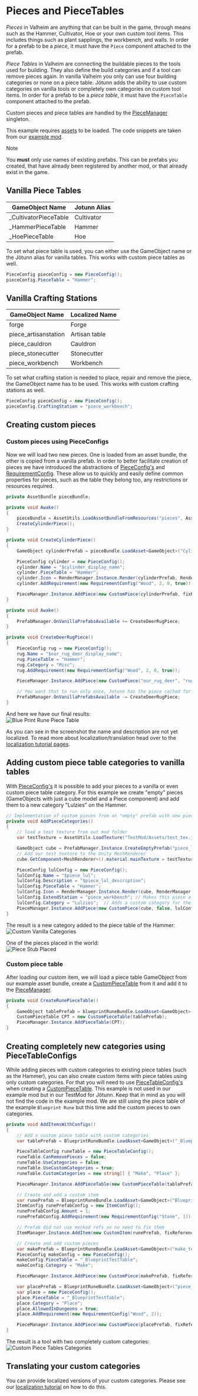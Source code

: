 ﻿# Pieces and PieceTables

_Pieces_ in Valheim are anything that can be built in the game, through means such as the Hammer, Cultivator, Hoe or your own custom tool items.
This includes things such as plant sapplings, the workbench, and walls.
In order for a prefab to be a _piece_, it must have the `Piece` component attached to the prefab.

_Piece Tables_ in Valheim are connecting the buildable pieces to the tools used for building.
They also define the build categories and if a tool can remove pieces again.
In vanilla Valheim you only can use four building categories or none on a piece table.
Jötunn adds the ability to use custom categories on vanilla tools or completely own categories on custom tool items.
In order for a prefab to be a _piece table_, it must have the `PieceTable` component attached to the prefab.

Custom pieces and piece tables are handled by the [PieceManager](xref:Jotunn.Managers.PieceManager) singleton.

This example requires [assets](asset-loading.md) to be loaded.
The code snippets are taken from our [example mod](https://github.com/Valheim-Modding/JotunnModExample).

> [!NOTE]
> You **must** only use names of existing prefabs.
> This can be prefabs you created, that have already been registered by another mod, or that already exist in the game.

## Vanilla Piece Tables
| GameObject Name       | Jotunn Alias |
|-----------------------|--------------|
| _CultivatorPieceTable | Cultivator   |
| _HammerPieceTable     | Hammer       |
| _HoePieceTable        | Hoe          |

To set what piece table is used, you can either use the GameObject name or the Jötunn alias for vanilla tables.
This works with custom piece tables as well.
```cs
PieceConfig pieceConfig = new PieceConfig();
pieceConfig.PieceTable = "Hammer";
```

## Vanilla Crafting Stations

| GameObject Name      | Localized Name |
|----------------------|----------------|
| forge                | Forge          |
| piece_artisanstation | Artisan table  |
| piece_cauldron       | Cauldron       |
| piece_stonecutter    | Stonecutter    |
| piece_workbench      | Workbench      |

To set what crafting station is needed to place, repair and remove the piece, the GameObject name has to be used.
This works with custom crafting stations as well.
```cs
PieceConfig pieceConfig = new PieceConfig();
pieceConfig.CraftingStation = "piece_workbench";
```

## Creating custom pieces

### Custom pieces using PieceConfigs

Now we will load two new pieces. One is loaded from an asset bundle, the other is copied from a vanilla prefab.
In order to better facilitate creation of pieces we have introduced the abstractions of [PieceConfig's](xref:Jotunn.Configs.PieceConfig) and [RequirementConfig](xref:Jotunn.Configs.RequirementConfig).
These allow us to quickly and easily define common properties for pieces, such as the table they belong too, any restrictions or resources required.

```cs
private AssetBundle pieceBundle;

private void Awake()
{
    pieceBundle = AssetUtils.LoadAssetBundleFromResources("pieces", Assembly.GetExecutingAssembly());
    CreateCylinderPiece();
}

private void CreateCylinderPiece()
{
    GameObject cylinderPrefab = pieceBundle.LoadAsset<GameObject>("Cylinder");

    PieceConfig cylinder = new PieceConfig();
    cylinder.Name = "$cylinder_display_name";
    cylinder.PieceTable = "Hammer";
    cylinder.Icon = RenderManager.Instance.Render(cylinderPrefab, RenderManager.IsometricRotation);
    cylinder.AddRequirement(new RequirementConfig("Wood", 2, 0, true));

    PieceManager.Instance.AddPiece(new CustomPiece(cylinderPrefab, fixReference: false, cylinder));
}
```

```cs
private void Awake()
{
    PrefabManager.OnVanillaPrefabsAvailable += CreateDeerRugPiece;
}

private void CreateDeerRugPiece()
{
    PieceConfig rug = new PieceConfig();
    rug.Name = "$our_rug_deer_display_name";
    rug.PieceTable = "Hammer";
    rug.Category = "Misc";
    rug.AddRequirement(new RequirementConfig("Wood", 2, 0, true));

    PieceManager.Instance.AddPiece(new CustomPiece("our_rug_deer", "rug_deer", rug));

    // You want that to run only once, Jotunn has the piece cached for the game session
    PrefabManager.OnVanillaPrefabsAvailable -= CreateDeerRugPiece;
}
```

And here we have our final results:<br />
![Blue Print Rune Piece Table](../images/data/customPieces.png)

As you can see in the screenshot the name and description are not yet localized.
To read more about localization/translation head over to the [localization tutorial pages](localization.md).

## Adding custom piece table categories to vanilla tables

With [PieceConfig's](xref:Jotunn.Configs.PieceConfig) it is possible to add your pieces to a vanilla or even custom piece table category.
For this example we create "empty" pieces (GameObjects with just a cube model and a Piece component) and add them to a new category "Lulzies" on the Hammer.

```cs
// Implementation of custom pieces from an "empty" prefab with new piece categories
private void AddPieceCategories()
{
    // load a test texture from out mod folder
    var testTexture = AssetUtils.LoadTexture("TestMod/Assets/test_tex.jpg");

    GameObject cube = PrefabManager.Instance.CreateEmptyPrefab("piece_lul");
    // Add our test texture to the Unity MeshRenderer
    cube.GetComponent<MeshRenderer>().material.mainTexture = testTexture;

    PieceConfig lulConfig = new PieceConfig();
    lulConfig.Name = "$piece_lul";
    lulConfig.Description = "$piece_lul_description";
    lulConfig.PieceTable = "Hammer";
    lulConfig.Icon = RenderManager.Instance.Render(cube, RenderManager.IsometricRotation); // render a new icon at runtime
    lulConfig.ExtendStation = "piece_workbench"; // Makes this piece a station extension
    lulConfig.Category = "Lulzies";  // Adds a custom category for the Hammer
    PieceManager.Instance.AddPiece(new CustomPiece(cube, false, lulConfig));
}
```

The result is a new category added to the piece table of the Hammer:<br />
![Custom Vanilla Categories](../images/data/customVanillaCategories.png)

One of the pieces placed in the world:<br />
![Piece Stub Placed](../images/data/pieceStubPlaced.png)

### Custom piece table

After loading our custom item, we will load a piece table GameObject from our example asset bundle, create a [CustomPieceTable](xref:Jotunn.Entities.CustomPieceTable) from it and add it to the [PieceManager](xref:Jotunn.Managers.PieceManager).

```cs
private void CreateRunePieceTable()
{
    GameObject tablePrefab = blueprintRuneBundle.LoadAsset<GameObject>("_BlueprintTestTable");
    CustomPieceTable CPT = new CustomPieceTable(tablePrefab);
    PieceManager.Instance.AddPieceTable(CPT);
}
```

## Creating completely new categories using PieceTableConfigs

While adding pieces with custom categories to existing piece tables (such as the Hammer), you can also create custom items with piece tables using only custom categories.
For that you will need to use [PieceTableConfig's](xref:Jotunn.Configs.PieceTableConfig) when creating a [CustomPieceTable](xref:Jotunn.Entities.CustomPieceTable).
This example is not used in our example mod but in our TestMod for Jötunn.
Keep that in mind as you will not find the code in the example mod.
We are still using the piece table of the example `Blueprint Rune` but this time add the custom pieces to own categories.

```cs
private void AddItemsWithConfigs()
{
    // Add a custom piece table with custom categories
    var tablePrefab = BlueprintRuneBundle.LoadAsset<GameObject>("_BlueprintTestTable");

    PieceTableConfig runeTable = new PieceTableConfig();
    runeTable.CanRemovePieces = false;
    runeTable.UseCategories = false;
    runeTable.UseCustomCategories = true;
    runeTable.CustomCategories = new string[] { "Make", "Place" };

    PieceManager.Instance.AddPieceTable(new CustomPieceTable(tablePrefab, runeTable));

    // Create and add a custom item
    var runePrefab = BlueprintRuneBundle.LoadAsset<GameObject>("BlueprintTestRune");
    ItemConfig runePrefabConfig = new ItemConfig();
    runePrefabConfig.Amount = 1;
    runePrefabConfig.AddRequirement(new RequirementConfig("Stone", 1));

    // Prefab did not use mocked refs so no need to fix them
    ItemManager.Instance.AddItem(new CustomItem(runePrefab, fixReference: false, runePrefabConfig));

    // Create and add custom pieces
    var makePrefab = BlueprintRuneBundle.LoadAsset<GameObject>("make_testblueprint");
    PieceConfig makeConfig = new PieceConfig();
    makeConfig.PieceTable = "_BlueprintTestTable";
    makeConfig.Category = "Make";

    PieceManager.Instance.AddPiece(new CustomPiece(makePrefab, fixReference: false, makeConfig));

    var placePrefab = BlueprintRuneBundle.LoadAsset<GameObject>("piece_testblueprint");
    var place = new PieceConfig();
    place.PieceTable = "_BlueprintTestTable";
    place.Category = "Place";
    place.AllowedInDungeons = true;
    place.AddRequirement(new RequirementConfig("Wood", 2));

    PieceManager.Instance.AddPiece(new CustomPiece(placePrefab, fixReference: false, place));
}
```

The result is a tool with two completely custom categories:<br />
![Custom Piece Tables Categories](../images/data/customTableCategories.png)

## Translating your custom categories

You can provide localized versions of your custom categories.
Please see our [localization tutorial](localization.md#localizable-content-in-jötunn) on how to do this.
